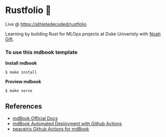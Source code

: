 # Rustfolio 🦀

Live @ [https://athletedecoded/rustfolio](https://athletedecoded/rustfolio)

Learning by building Rust for MLOps projects at Duke Univeristy with [Noah Gift](https://github.com/noahgift).


### To use this mdbook template

**Install mdbook**
```
$ make install
```

**Preview mdbook**
```
$ make serve
```

## References

* [mdBook Official Docs](https://rust-lang.github.io/mdBook/)
* [mdBook Automated Deployment with Github Actions](https://github.com/rust-lang/mdBook/wiki/Automated-Deployment%3A-GitHub-Actions)
* [peaceiris Github Actions for mdBook](https://github.com/marketplace/actions/github-pages-action#%EF%B8%8F-mdbook-rust)